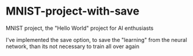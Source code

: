 # MNIST-project-with-save
MNIST project, the "Hello World" project for AI enthusiasts

I've implemented the save option, to save the "learning" from the neural network, than 
its not necessary to train all over again
